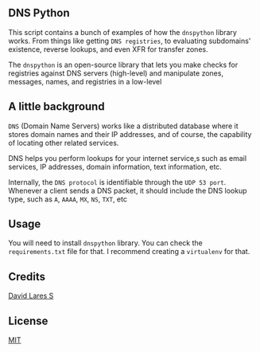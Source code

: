 ## DNS Python

This script contains a bunch of examples of how the `dnspython` library works. From things like getting `DNS registries`, to evaluating subdomains' existence, reverse lookups, and even XFR for transfer zones.

The `dnspython` is an open-source library that lets you make checks for registries against DNS servers (high-level) and manipulate zones, messages, names, and registries in a low-level

## A little background

`DNS` (Domain Name Servers) works like a distributed database where it stores domain names and their IP addresses, and of course, the capability of locating other related services.

DNS helps you perform lookups for your internet service,s such as email services, IP addresses, domain information, text information, etc.

Internally, the `DNS protocol` is identifiable through the `UDP 53 port`. Whenever a client sends a DNS packet, it should include the DNS lookup type, such as `A`, `AAAA`, `MX`, `NS`, `TXT`, etc

## Usage

You will need to install `dnspython` library. You can check the `requirements.txt` file for that. I recommend creating a `virtualenv` for that.

## Credits
[David Lares S](https://davidlares.com)

## License
[MIT](https://opensource.org/licenses/MIT)
